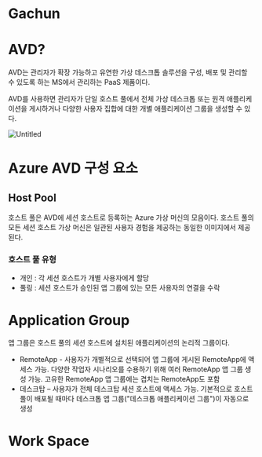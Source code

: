 # Gachun

# AVD?

AVD는 관리자가 확장 가능하고 유연한 가상 데스크톱 솔루션을 구성, 배포 및 관리할 수 있도록 하는 MS에서 관리하는 PaaS 제품이다.

AVD를 사용하면 관리자가 단일 호스트 풀에서 전체 가상 데스크톱 또는 원격 애플리케이션을 게시하거나 다양한 사용자 집합에 대한 개별 애플리케이션 그룹을 생성할 수 있다.

![Untitled](https://s3-us-west-2.amazonaws.com/secure.notion-static.com/49076633-b64f-4227-967f-772e2feaf427/Untitled.png)

# Azure AVD 구성 요소

## Host Pool

호스트 풀은 AVD에 세션 호스트로 등록하는 Azure 가상 머신의 모음이다. 호스트 풀의 모든 세션 호스트 가상 머신은 일관된 사용자 경험을 제공하는 동일한 이미지에서 제공된다.

### 호스트 풀 유형

- 개인 : 각 세션 호스트가 개별 사용자에게 할당
- 풀링 : 세션 호스트가 승인된 앱 그룹에 있는 모든 사용자의 연결을 수락

# Application Group

앱 그룹은 호스트 풀의 세션 호스트에 설치된 애플리케이션의 논리적 그룹이다. 

- RemoteApp - 사용자가 개별적으로 선택되어 앱 그룹에 게시된 RemoteApp에 액세스 가능. 다양한 작업자 시나리오를 수용하기 위해 여러 RemoteApp 앱 그룹 생성 가능. 고유한 RemoteApp 앱 그룹에는 겹치는 RemoteApp도 포함
- 데스크탑 – 사용자가 전체 데스크탑 세션 호스트에 액세스 가능. 기본적으로 호스트 풀이 배포될 때마다 데스크톱 앱 그룹("데스크톱 애플리케이션 그룹")이 자동으로 생성

# Work Space
